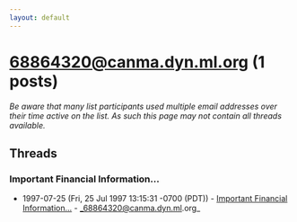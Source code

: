 ```yaml
---
layout: default
---
```


# 68864320@canma.dyn.ml.org (1 posts)

_Be aware that many list participants used multiple email addresses over their time active on the list. As such this page may not contain all threads available._

## Threads

### Important Financial Information...
+ 1997-07-25 (Fri, 25 Jul 1997 13:15:31 -0700 (PDT)) - [Important Financial Information...](/archive/1997/07/ac5078ef184d9777bb9dc714c0836fc516620f0b62c44286480ed717b05dd5d1) - _68864320@canma.dyn.ml.org_

